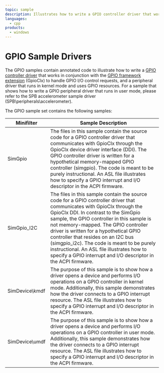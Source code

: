 ```yaml
---
topic: sample
description: Illustrates how to write a GPIO controller driver that works in conjunction with the GPIO framework extension (GpioClx).
languages:
  - cpp
products:
  - windows
---
```


<!---
    name: GPIO Sample Drivers
    platform: KMDF UMDF1
    language: cpp
    category: GPIO
    description: Illustrates how to write a GPIO controller driver that works in conjunction with the GPIO framework extension (GpioClx).
    samplefwlink: http://go.microsoft.com/fwlink/p/?LinkId=617729
--->

# GPIO Sample Drivers

The GPIO samples contain annotated code to illustrate how to write a [GPIO controller driver](http://msdn.microsoft.com/en-us/library/windows/hardware/hh439509) that works in conjunction with the [GPIO framework extension](http://msdn.microsoft.com/en-us/library/windows/hardware/hh439512) (GpioClx) to handle GPIO I/O control requests, and a peripheral driver that runs in kernel mode and uses GPIO resources. For a sample that shows how to write a GPIO peripheral driver that runs in user mode, please refer to the SPB accelerometer sample driver (SPB\\peripherals\\accelerometer).

The GPIO sample set contains the following samples:

Minifilter | Sample Description
-----------|-------------------
SimGpio | The files in this sample contain the source code for a GPIO controller driver that communicates with GpioClx through the GpioClx device driver interface (DDI). The GPIO controller driver is written for a hypothetical memory-mapped GPIO controller (simgpio). The code is meant to be purely instructional. An ASL file illustrates how to specify a GPIO interrupt and I/O descriptor in the ACPI firmware.
SimGpio_I2C | The files in this sample contain the source code for a GPIO controller driver that communicates with GpioClx through the GpioClx DDI. In contrast to the SimGpio sample, the GPIO controller in this sample is not memory-mapped. The GPIO controller driver is written for a hypothetical GPIO controller that resides on an I2C bus (simgpio_i2c). The code is meant to be purely instructional. An ASL file illustrates how to specify a GPIO interrupt and I/O descriptor in the ACPI firmware.
SimDevice\kmdf | The purpose of this sample is to show how a driver opens a device and performs I/O operations on a GPIO controller in kernel mode. Additionally, this sample demonstrates how the driver connects to a GPIO interrupt resource. The ASL file illustrates how to specify a GPIO interrupt and I/O descriptor in the ACPI firmware.
SimDevice\umdf | The purpose of this sample is to show how a driver opens a device and performs I/O operations on a GPIO controller in user mode. Additionally, this sample demonstrates how the driver connects to a GPIO interrupt resource. The ASL file illustrates how to specify a GPIO interrupt and I/O descriptor in the ACPI firmware.
